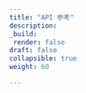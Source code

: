 ```yaml
---
title: "API 参考"
description:
_build:
 render: false 
draft: false
collapsible: true
weight: 60

---
```


